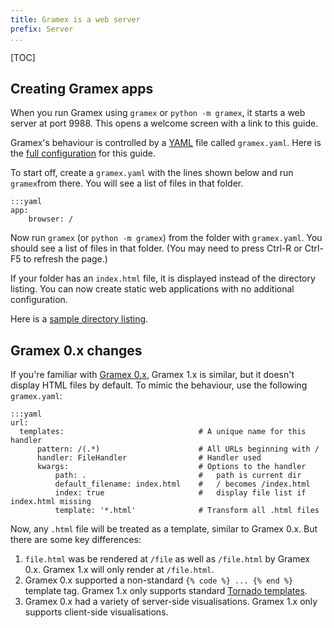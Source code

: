 ```yaml
---
title: Gramex is a web server
prefix: Server
...
```


[TOC]

## Creating Gramex apps

When you run Gramex using `gramex` or `python -m gramex`, it starts a web server
at port 9988. This opens a welcome screen with a link to this guide.

Gramex's behaviour is controlled by a [YAML](http://yaml.org/spec/1.2/spec.html)
file called `gramex.yaml`. Here is the [full configuration](../final-config) for
this guide.

To start off, create a `gramex.yaml` with the lines shown below and run
`gramex`from there. You will see a list of files in that folder.

    :::yaml
    app:
        browser: /

Now run `gramex` (or `python -m gramex`) from the folder with `gramex.yaml`. You
should see a list of files in that folder. (You may need to press Ctrl-R or
Ctrl-F5 to refresh the page.)

If your folder has an `index.html` file, it is displayed instead of the
directory listing. You can now create static web applications with no additional
configuration.

Here is a [sample directory listing](static/).


## Gramex 0.x changes

If you're familiar with [Gramex 0.x](https://learn.gramener.com/docs/server),
Gramex 1.x is similar, but it doesn't display HTML files by default. To mimic
the behaviour, use the following `gramex.yaml`:

    :::yaml
    url:
      templates:                              # A unique name for this handler
          pattern: /(.*)                      # All URLs beginning with /
          handler: FileHandler                # Handler used
          kwargs:                             # Options to the handler
              path: .                         #   path is current dir
              default_filename: index.html    #   / becomes /index.html
              index: true                     #   display file list if index.html missing
              template: '*.html'              # Transform all .html files

Now, any `.html` file will be treated as a template, similar to Gramex 0.x. But
there are some key differences:

1. `file.html` was be rendered at `/file` as well as `/file.html` by Gramex 0.x.
   Gramex 1.x will only render at `/file.html`.
2. Gramex 0.x supported a non-standard `{% code %} ... {% end %}` template tag.
   Gramex 1.x only supports standard [Tornado templates][tornado-templates].
3. Gramex 0.x had a variety of server-side visualisations.
   Gramex 1.x only supports client-side visualisations.

[tornado-templates]: http://tornado.readthedocs.io/en/stable/template.html
